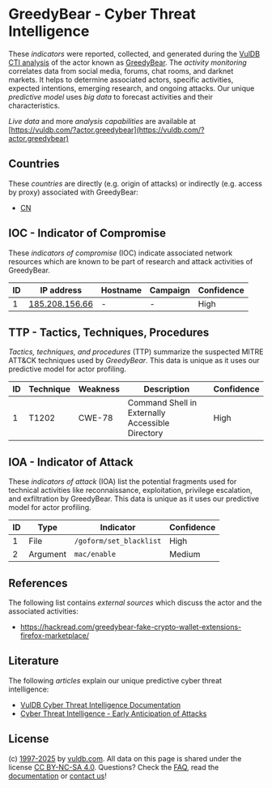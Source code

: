 # GreedyBear - Cyber Threat Intelligence

These _indicators_ were reported, collected, and generated during the [VulDB CTI analysis](https://vuldb.com/?kb.cti) of the actor known as [GreedyBear](https://vuldb.com/?actor.greedybear). The _activity monitoring_ correlates data from social media, forums, chat rooms, and darknet markets. It helps to determine associated actors, specific activities, expected intentions, emerging research, and ongoing attacks. Our unique _predictive model_ uses _big data_ to forecast activities and their characteristics.

_Live data_ and more _analysis capabilities_ are available at [https://vuldb.com/?actor.greedybear](https://vuldb.com/?actor.greedybear)

## Countries

These _countries_ are directly (e.g. origin of attacks) or indirectly (e.g. access by proxy) associated with GreedyBear:

* [CN](https://vuldb.com/?country.cn)

## IOC - Indicator of Compromise

These _indicators of compromise_ (IOC) indicate associated network resources which are known to be part of research and attack activities of GreedyBear.

ID | IP address | Hostname | Campaign | Confidence
-- | ---------- | -------- | -------- | ----------
1 | [185.208.156.66](https://vuldb.com/?ip.185.208.156.66) | - | - | High

## TTP - Tactics, Techniques, Procedures

_Tactics, techniques, and procedures_ (TTP) summarize the suspected MITRE ATT&CK techniques used by _GreedyBear_. This data is unique as it uses our predictive model for actor profiling.

ID | Technique | Weakness | Description | Confidence
-- | --------- | -------- | ----------- | ----------
1 | T1202 | CWE-78 | Command Shell in Externally Accessible Directory | High

## IOA - Indicator of Attack

These _indicators of attack_ (IOA) list the potential fragments used for technical activities like reconnaissance, exploitation, privilege escalation, and exfiltration by GreedyBear. This data is unique as it uses our predictive model for actor profiling.

ID | Type | Indicator | Confidence
-- | ---- | --------- | ----------
1 | File | `/goform/set_blacklist` | High
2 | Argument | `mac/enable` | Medium

## References

The following list contains _external sources_ which discuss the actor and the associated activities:

* https://hackread.com/greedybear-fake-crypto-wallet-extensions-firefox-marketplace/

## Literature

The following _articles_ explain our unique predictive cyber threat intelligence:

* [VulDB Cyber Threat Intelligence Documentation](https://vuldb.com/?kb.cti)
* [Cyber Threat Intelligence - Early Anticipation of Attacks](https://www.scip.ch/en/?labs.20201022)

## License

(c) [1997-2025](https://vuldb.com/?kb.changelog) by [vuldb.com](https://vuldb.com/?kb.about). All data on this page is shared under the license [CC BY-NC-SA 4.0](https://creativecommons.org/licenses/by-nc-sa/4.0/). Questions? Check the [FAQ](https://vuldb.com/?kb.faq), read the [documentation](https://vuldb.com/?kb) or [contact us](https://vuldb.com/?contact)!
